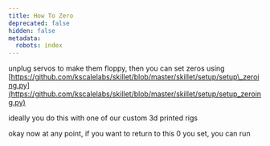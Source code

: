 ```yaml
---
title: How To Zero
deprecated: false
hidden: false
metadata:
  robots: index
---
```

unplug servos to make them floppy, then you can set zeros using [https://github.com/kscalelabs/skillet/blob/master/skillet/setup/setup\_zeroing.py](https://github.com/kscalelabs/skillet/blob/master/skillet/setup/setup_zeroing.py)

ideally you do this with one of our custom 3d printed rigs

okay now at any point, if you want to return to this 0 you set, you can run
